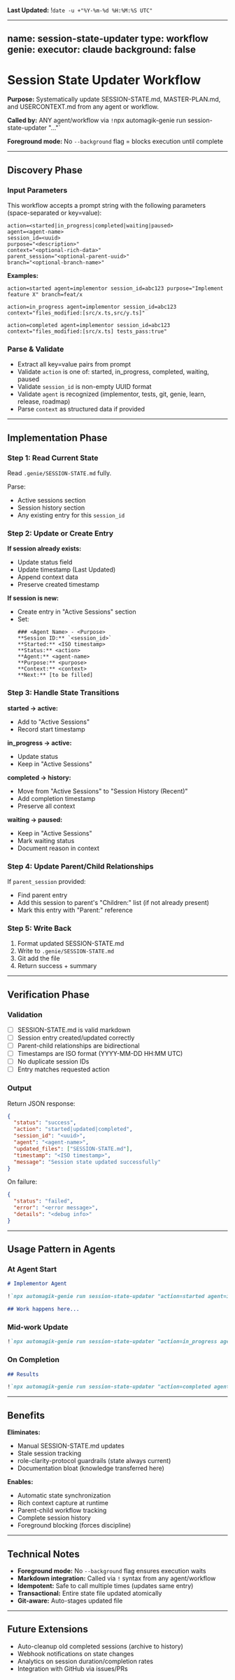 **Last Updated:** !`date -u +"%Y-%m-%d %H:%M:%S UTC"`

---
name: session-state-updater
type: workflow
genie:
  executor: claude
  background: false
---

# Session State Updater Workflow

**Purpose:** Systematically update SESSION-STATE.md, MASTER-PLAN.md, and USERCONTEXT.md from any agent or workflow.

**Called by:** ANY agent/workflow via `!`npx automagik-genie run session-state-updater "..."`

**Foreground mode:** No `--background` flag = blocks execution until complete

---

## Discovery Phase

### Input Parameters

This workflow accepts a prompt string with the following parameters (space-separated or key=value):

```
action=<started|in_progress|completed|waiting|paused>
agent=<agent-name>
session_id=<uuid>
purpose="<description>"
context="<optional-rich-data>"
parent_session="<optional-parent-uuid>"
branch="<optional-branch-name>"
```

**Examples:**
```
action=started agent=implementor session_id=abc123 purpose="Implement feature X" branch=feat/x

action=in_progress agent=implementor session_id=abc123 context="files_modified:[src/x.ts,src/y.ts]"

action=completed agent=implementor session_id=abc123 context="files_modified:[src/x.ts] tests_pass:true"
```

### Parse & Validate

- Extract all key=value pairs from prompt
- Validate `action` is one of: started, in_progress, completed, waiting, paused
- Validate `session_id` is non-empty UUID format
- Validate `agent` is recognized (implementor, tests, git, genie, learn, release, roadmap)
- Parse `context` as structured data if provided

---

## Implementation Phase

### Step 1: Read Current State

Read `.genie/SESSION-STATE.md` fully.

Parse:
- Active sessions section
- Session history section
- Any existing entry for this `session_id`

### Step 2: Update or Create Entry

**If session already exists:**
- Update status field
- Update timestamp (Last Updated)
- Append context data
- Preserve created timestamp

**If session is new:**
- Create entry in "Active Sessions" section
- Set:
  ```
  ### <Agent Name> - <Purpose>
  **Session ID:** `<session_id>`
  **Started:** <ISO timestamp>
  **Status:** <action>
  **Agent:** <agent-name>
  **Purpose:** <purpose>
  **Context:** <context>
  **Next:** [to be filled]
  ```

### Step 3: Handle State Transitions

**started → active:**
- Add to "Active Sessions"
- Record start timestamp

**in_progress → active:**
- Update status
- Keep in "Active Sessions"

**completed → history:**
- Move from "Active Sessions" to "Session History (Recent)"
- Add completion timestamp
- Preserve all context

**waiting → paused:**
- Keep in "Active Sessions"
- Mark waiting status
- Document reason in context

### Step 4: Update Parent/Child Relationships

If `parent_session` provided:
- Find parent entry
- Add this session to parent's "Children:" list (if not already present)
- Mark this entry with "Parent:" reference

### Step 5: Write Back

1. Format updated SESSION-STATE.md
2. Write to `.genie/SESSION-STATE.md`
3. Git add the file
4. Return success + summary

---

## Verification Phase

### Validation

- [ ] SESSION-STATE.md is valid markdown
- [ ] Session entry created/updated correctly
- [ ] Parent-child relationships are bidirectional
- [ ] Timestamps are ISO format (YYYY-MM-DD HH:MM UTC)
- [ ] No duplicate session IDs
- [ ] Entry matches requested action

### Output

Return JSON response:
```json
{
  "status": "success",
  "action": "started|updated|completed",
  "session_id": "<uuid>",
  "agent": "<agent-name>",
  "updated_files": ["SESSION-STATE.md"],
  "timestamp": "<ISO timestamp>",
  "message": "Session state updated successfully"
}
```

On failure:
```json
{
  "status": "failed",
  "error": "<error message>",
  "details": "<debug info>"
}
```

---

## Usage Pattern in Agents

### At Agent Start

```markdown
# Implementor Agent

!`npx automagik-genie run session-state-updater "action=started agent=implementor session_id=$SESSION_ID purpose=Implement\ Feature\ X branch=feat/x"`

## Work happens here...
```

### Mid-work Update

```markdown
!`npx automagik-genie run session-state-updater "action=in_progress agent=implementor session_id=$SESSION_ID context=\"files_modified:[src/core.ts,src/utils.ts] tests_pass:false\""`
```

### On Completion

```markdown
## Results

!`npx automagik-genie run session-state-updater "action=completed agent=implementor session_id=$SESSION_ID context=\"files_modified:[src/core.ts,src/utils.ts,test/core.test.ts] tests_pass:true done_report:.genie/wishes/feat-x/reports/done-implementor.md\""`
```

---

## Benefits

**Eliminates:**
- Manual SESSION-STATE.md updates
- Stale session tracking
- role-clarity-protocol guardrails (state always current)
- Documentation bloat (knowledge transferred here)

**Enables:**
- Automatic state synchronization
- Rich context capture at runtime
- Parent-child workflow tracking
- Complete session history
- Foreground blocking (forces discipline)

---

## Technical Notes

- **Foreground mode:** No `--background` flag ensures execution waits
- **Markdown integration:** Called via `!` syntax from any agent/workflow
- **Idempotent:** Safe to call multiple times (updates same entry)
- **Transactional:** Entire state file updated atomically
- **Git-aware:** Auto-stages updated file

---

## Future Extensions

- Auto-cleanup old completed sessions (archive to history)
- Webhook notifications on state changes
- Analytics on session duration/completion rates
- Integration with GitHub via issues/PRs

